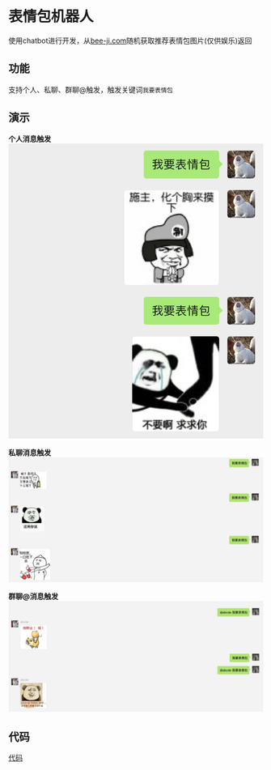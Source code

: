 # 表情包机器人
使用chatbot进行开发，从[bee-ji.com](www.bee-ji.com)随机获取推荐表情包图片(仅供娱乐)返回  

## 功能
支持个人、私聊、群聊@触发，触发关键词`我要表情包`  

## 演示
**个人消息触发**
![个人消息触发](../../img/self_demo.jpg)  

**私聊消息触发**
![私聊消息触发](../../img/onechat_demo.png)  

**群聊@消息触发**
![群聊@消息触发](../../img/group_chat_demo.png)  

## 代码
[代码](./emoji_robot.py)
